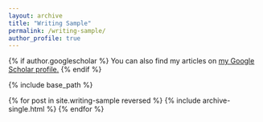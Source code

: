 ```yaml
---
layout: archive
title: "Writing Sample"
permalink: /writing-sample/
author_profile: true
---
```


{% if author.googlescholar %}
  You can also find my articles on <u><a href="{{author.googlescholar}}">my Google Scholar profile</a>.</u>
{% endif %}

{% include base_path %}

{% for post in site.writing-sample reversed %}
  {% include archive-single.html %}
{% endfor %}
